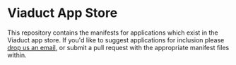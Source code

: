 # Viaduct App Store

This repository contains the manifests for applications which exist in the Viaduct
app store. If you'd like to suggest applications for inclusion please
[drop us an email](mailto:team@viaduct.io), or submit a pull request with the appropriate
manifest files within.
